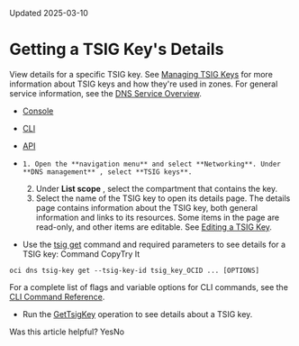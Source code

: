 Updated 2025-03-10
# Getting a TSIG Key's Details
View details for a specific TSIG key.
See [Managing TSIG Keys](https://docs.oracle.com/en-us/iaas/Content/DNS/Tasks/tsig.htm#manage-tsig "Transaction signature \(TSIG\), also referred to as Secret Key Transaction Authentication, ensures that domain name service \(DNS\) packets originate from an authorized sender by using shared secret keys and one-way hashing to add a cryptographic signature to the DNS packets.") for more information about TSIG keys and how they're used in zones.
For general service information, see the [DNS Service Overview](https://docs.oracle.com/en-us/iaas/Content/DNS/Concepts/dnszonemanagement.htm#overview "The DNS service helps you create and manage DNS zones.").
  * [Console](https://docs.oracle.com/en-us/iaas/Content/DNS/Tasks/tsig-key-get.htm)
  * [CLI](https://docs.oracle.com/en-us/iaas/Content/DNS/Tasks/tsig-key-get.htm)
  * [API](https://docs.oracle.com/en-us/iaas/Content/DNS/Tasks/tsig-key-get.htm)


  *     1. Open the **navigation menu** and select **Networking**. Under **DNS management** , select **TSIG keys**.
    2. Under **List scope** , select the compartment that contains the key.
    3. Select the name of the TSIG key to open its details page.
The details page contains information about the TSIG key, both general information and links to its resources. Some items in the page are read-only, and other items are editable. See [Editing a TSIG Key](https://docs.oracle.com/en-us/iaas/Content/DNS/Tasks/tsig-key-update.htm#top "Update the information for a TSIG key.").
  * Use the [tsig get](https://docs.oracle.com/iaas/tools/oci-cli/latest/oci_cli_docs/cmdref/dns/tsig-key/get.html) command and required parameters to see details for a TSIG key:
Command
CopyTry It
```
oci dns tsig-key get --tsig-key-id tsig_key_OCID ... [OPTIONS]
```

For a complete list of flags and variable options for CLI commands, see the [CLI Command Reference](https://docs.oracle.com/iaas/tools/oci-cli/latest).
  * Run the [GetTsigKey](https://docs.oracle.com/iaas/api/#/en/dns/latest/TsigKey/GetTsigKey) operation to see details about a TSIG key.


Was this article helpful?
YesNo

